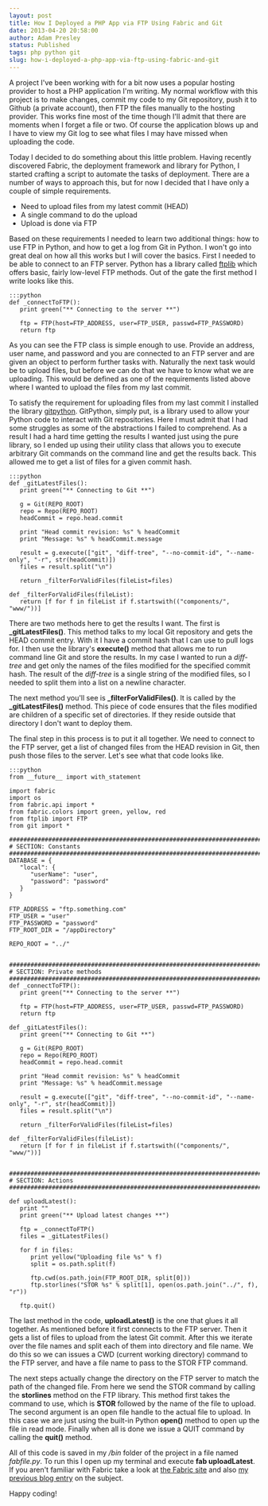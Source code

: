 ```yaml
---
layout: post
title: How I Deployed a PHP App via FTP Using Fabric and Git
date: 2013-04-20 20:58:00
author: Adam Presley
status: Published
tags: php python git
slug: how-i-deployed-a-php-app-via-ftp-using-fabric-and-git
---
```


A project I've been working with for a bit now uses a popular hosting
provider to host a PHP application I'm writing. My normal workflow with
this project is to make changes, commit my code to my Git repository,
push it to Github (a private account), then FTP the files manually to
the hosting provider. This works fine most of the time though I'll admit
that there are moments when I forget a file or two. Of course the
application blows up and I have to view my Git log to see what files I
may have missed when uploading the code.

Today I decided to do something about this little problem. Having
recently discovered Fabric, the deployment framework and library for
Python, I started crafting a script to automate the tasks of deployment.
There are a number of ways to approach this, but for now I decided that
I have only a couple of simple requirements.

* Need to upload files from my latest commit (HEAD)
* A single command to do the upload
* Upload is done via FTP

Based on these requirements I needed to learn two additional things: how
to use FTP in Python, and how to get a log from Git in Python. I won't
go into great deal on how all this works but I will cover the basics.
First I needed to be able to connect to an FTP server. Python has a
library called [ftplib](http://docs.python.org/2/library/ftplib.html) which offers basic, fairly low-level FTP
methods. Out of the gate the first method I write looks like this.

    :::python
    def _connectToFTP():
       print green("** Connecting to the server **")

       ftp = FTP(host=FTP_ADDRESS, user=FTP_USER, passwd=FTP_PASSWORD)
       return ftp

As you can see the FTP class is simple enough to use. Provide an
address, user name, and password and you are connected to an FTP server
and are given an object to perform further tasks with. Naturally the
next task would be to upload files, but before we can do that we have to
know what we are uploading. This would be defined as one of the
requirements listed above where I wanted to upload the files from my
last commit.

To satisfy the requirement for uploading files from my last commit I
installed the library [gitpython](https://github.com/gitpython-developers/GitPython). GitPython, simply put, is a
library used to allow your Python code to interact with Git
repositories. Here I must admit that I had some struggles as some of the
abstractions I failed to comprehend. As a result I had a hard time
getting the results I wanted just using the pure library, so I ended up
using their utility class that allows you to execute arbitrary Git
commands on the command line and get the results back. This allowed me
to get a list of files for a given commit hash.

    :::python
    def _gitLatestFiles():
       print green("** Connecting to Git **")

       g = Git(REPO_ROOT)
       repo = Repo(REPO_ROOT)
       headCommit = repo.head.commit

       print "Head commit revision: %s" % headCommit
       print "Message: %s" % headCommit.message

       result = g.execute(["git", "diff-tree", "--no-commit-id", "--name-only", "-r", str(headCommit)])
       files = result.split("\n")

       return _filterForValidFiles(fileList=files)

    def _filterForValidFiles(fileList):
       return [f for f in fileList if f.startswith(("components/", "www/"))]

There are two methods here to get the results I want. The first is
**_gitLatestFiles()**. This method talks to my local Git repository and
gets the HEAD commit entry. With it I have a commit hash that I can use
to pull logs for. I then use the library's **execute()** method that
allows me to run command line Git and store the results. In my case I
wanted to run a *diff-tree* and get only the names of the files modified
for the specified commit hash. The result of the *diff-tree* is a single
string of the modified files, so I needed to split them into a list on a
newline character.

The next method you'll see is **_filterForValidFiles()**. It is called
by the **_gitLatestFiles()** method. This piece of code ensures that
the files modified are children of a specific set of directories. If
they reside outside that directory I don't want to deploy them.

The final step in this process is to put it all together. We need to
connect to the FTP server, get a list of changed files from the HEAD
revision in Git, then push those files to the server. Let's see what
that code looks like.

    :::python
    from __future__ import with_statement

    import fabric
    import os
    from fabric.api import *
    from fabric.colors import green, yellow, red
    from ftplib import FTP
    from git import *

    ###############################################################################
    # SECTION: Constants
    ###############################################################################
    DATABASE = {
       "local": {
          "userName": "user",
          "password": "password"
       }
    }

    FTP_ADDRESS = "ftp.something.com"
    FTP_USER = "user"
    FTP_PASSWORD = "password"
    FTP_ROOT_DIR = "/appDirectory"

    REPO_ROOT = "../"


    ###############################################################################
    # SECTION: Private methods
    ###############################################################################
    def _connectToFTP():
       print green("** Connecting to the server **")

       ftp = FTP(host=FTP_ADDRESS, user=FTP_USER, passwd=FTP_PASSWORD)
       return ftp

    def _gitLatestFiles():
       print green("** Connecting to Git **")

       g = Git(REPO_ROOT)
       repo = Repo(REPO_ROOT)
       headCommit = repo.head.commit

       print "Head commit revision: %s" % headCommit
       print "Message: %s" % headCommit.message

       result = g.execute(["git", "diff-tree", "--no-commit-id", "--name-only", "-r", str(headCommit)])
       files = result.split("\n")

       return _filterForValidFiles(fileList=files)

    def _filterForValidFiles(fileList):
       return [f for f in fileList if f.startswith(("components/", "www/"))]


    ###############################################################################
    # SECTION: Actions
    ###############################################################################

    def uploadLatest():
       print ""
       print green("** Upload latest changes **")

       ftp = _connectToFTP()
       files = _gitLatestFiles()

       for f in files:
          print yellow("Uploading file %s" % f)
          split = os.path.split(f)

          ftp.cwd(os.path.join(FTP_ROOT_DIR, split[0]))
          ftp.storlines("STOR %s" % split[1], open(os.path.join("../", f), "r"))

       ftp.quit()

The last method in the code, **uploadLatest()** is the one that glues it
all together. As mentioned before it first connects to the FTP server.
Then it gets a list of files to upload from the latest Git commit. After
this we iterate over the file names and split each of them into
directory and file name. We do this so we can issues a CWD (current
working directory) command to the FTP server, and have a file name to
pass to the STOR FTP command.

The next steps actually change the directory on the FTP server to match
the path of the changed file. From here we send the STOR command by
calling the **storlines** method on the FTP library. This method first
takes the command to use, which is **STOR** followed by the name of the
file to upload. The second argument is an open file handle to the actual
file to upload. In this case we are just using the built-in Python
**open()** method to open up the file in read mode. Finally when all is
done we issue a QUIT command by calling the **quit()** method.

All of this code is saved in my */bin* folder of the project in a file
named *fabfile.py*. To run this I open up my terminal and execute **fab
uploadLatest**. If you aren't familiar with Fabric take a look at [the
Fabric site](http://docs.fabfile.org/en/1.6/) and also
[my previous blog entry](#post/2012/10/my-first-experience-with-fabric-and-amazon-ec2) on the subject.

Happy coding!
